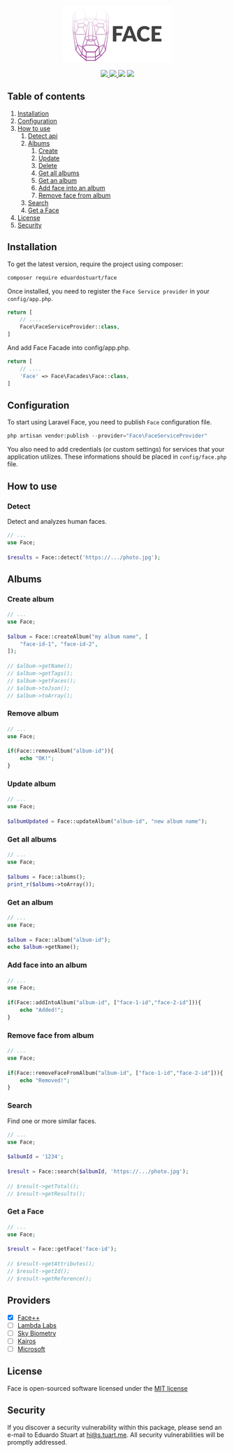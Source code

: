 <p align="center"><img src=".github/face-logo.png"></p>

<p align="center">
    <a href="https://circleci.com/gh/eduardostuart/face">
        <img src="https://circleci.com/gh/eduardostuart/face.svg?style=shield&circle-token=7c0f8d59ceab88bb5ca8d50064401b664589961e">
    </a>
    <a href="https://styleci.io/repos/95909712">
        <img src="https://styleci.io/repos/95909712/shield?branch=master">
    </a>
    <img src="https://scrutinizer-ci.com/g/eduardostuart/face/badges/quality-score.png?b=master">
    <img src="https://poser.pugx.org/eduardostuart/face/license">
</p>


## Table of contents


1. [Installation](#installation)
1. [Configuration](#configuration)
1. [How to use](#how-to-use)
   1. [Detect api](#detect)
   1. [Albums](#albums)
      1. [Create](#create-album)
      2. [Update](#update-album)
      3. [Delete](#delete-album)
      4. [Get all albums](#get-all-albums)
      5. [Get an album](#get-an-album)
      4. [Add face into an album](#add-face-into-an-album)
      5. [Remove face from album](#remove-face-from-album)
   1. [Search](#search)
   2. [Get a Face](#get-a-face)
1. [License](#license)
1. [Security](#security)

## Installation

To get the latest version, require the project using composer:

```bash
composer require eduardostuart/face
```

Once installed, you need to register the `Face Service provider` in your `config/app.php`.

```php
return [
    // ....
    Face\FaceServiceProvider::class,
]
```

And add Face Facade into config/app.php.

```php
return [
    // ....
    'Face' => Face\Facades\Face::class,
]
```

## Configuration

To start using Laravel Face, you need to publish `Face` configuration file.

```php
php artisan vendor:publish --provider="Face\FaceServiceProvider"
```

You also need to add credentials (or custom settings) for services that your application utilizes. These informations should be placed in `config/face.php` file.


## How to use

### Detect

Detect and analyzes human faces.

```php
// ...
use Face;

$results = Face::detect('https://.../photo.jpg');
```

## Albums

### Create album

```php
// ...
use Face;

$album = Face::createAlbum("my album name", [
    "face-id-1", "face-id-2", 
]);

// $album->getName();
// $album->getTags();
// $album->getFaces();
// $album->toJson();
// $album->toArray();
```

### Remove album

```php
// ...
use Face;

if(Face::removeAlbum("album-id")){
    echo "OK!";
}
```

### Update album

```php
// ...
use Face;

$albumUpdated = Face::updateAlbum("album-id", "new album name");
```

### Get all albums

```php
// ...
use Face;

$albums = Face::albums();
print_r($albums->toArray());
```

### Get an album

```php
// ...
use Face;

$album = Face::album("album-id");
echo $album->getName();
```


### Add face into an album

```php
// ...
use Face;

if(Face::addIntoAlbum("album-id", ["face-1-id","face-2-id"])){
    echo "Added!";
}
```

### Remove face from album

```php
// ...
use Face;

if(Face::removeFaceFromAlbum("album-id", ["face-1-id","face-2-id"])){
    echo "Removed!";
}
```

### Search

Find one or more similar faces.


```php
// ...
use Face;

$albumId = '1234';

$result = Face::search($albumId, 'https://.../photo.jpg');

// $result->getTotal();
// $result->getResults();
```

### Get a Face

```php
// ...
use Face;

$result = Face::getFace('face-id');

// $result->getAttributes();
// $result->getId();
// $result->getReference();
```

## Providers

- [x] [Face++](https://faceplusplus.com)
- [ ] [Lambda Labs](https://lambdal.com/face-recognition-api)
- [ ] [Sky Biometry](https://skybiometry.com)
- [ ] [Kairos](https://kairos.com)
- [ ] [Microsoft](https://azure.microsoft.com/en-us/try/cognitive-services/?api=computer-vision)

## License

Face is open-sourced software licensed under the [MIT license](http://opensource.org/licenses/MIT)

## Security

If you discover a security vulnerability within this package, please send an e-mail to Eduardo Stuart at hi@s.tuart.me. All security vulnerabilities will be promptly addressed.
